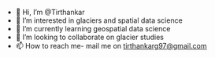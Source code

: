 - 👋 Hi, I’m @Tirthankar
- 👀 I’m interested in glaciers and spatial data science
- 🌱 I’m currently learning geospatial data science
- 💞️ I’m looking to collaborate on glacier studies 
- 📫 How to reach me- mail me on tirthankarg97@gmail.com

<!---
Tirthanakar97/Tirthanakar97 is a ✨ special ✨ repository because its `README.md` (this file) appears on your GitHub profile.
You can click the Preview link to take a look at your changes.
--->
